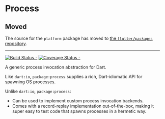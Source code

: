 # Process

## Moved

The source for the `platform` package has moved to [the `flutter/packages`
repository](https://github.com/flutter/packages/tree/main/packages/process).

-----

[![Build Status -](https://travis-ci.org/google/process.dart.svg?branch=master)](https://travis-ci.org/google/process.dart)
[![Coverage Status -](https://coveralls.io/repos/github/google/process.dart/badge.svg?branch=master)](https://coveralls.io/github/google/process.dart?branch=master)

A generic process invocation abstraction for Dart.

Like `dart:io`, `package:process` supplies a rich, Dart-idiomatic API for
spawning OS processes.

Unlike `dart:io`, `package:process`:

- Can be used to implement custom process invocation backends.
- Comes with a record-replay implementation out-of-the-box, making it super
  easy to test code that spawns processes in a hermetic way.
